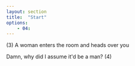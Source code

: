 ```yaml
---
layout: section
title:  "Start"
options:
    - 04: 
---
```

(3) A woman enters the room and heads over you

Damn, why did I assume it'd be a man? (4)

